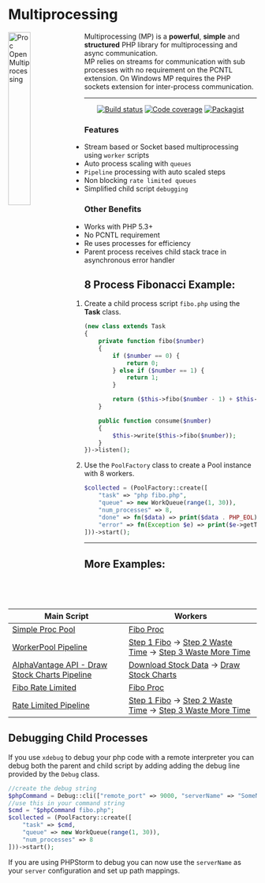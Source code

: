 # Multiprocessing

<img src="https://aventri.github.io/multiprocessing/logo.svg" alt="Proc Open Multiprocessing" width="30%" align="left"/>
Multiprocessing (MP) is a <strong>powerful</strong>, <strong>simple</strong> and
  <strong>structured</strong> PHP library for multiprocessing and async communication.<br />
  MP relies on streams for communication with sub processes with no requirement on the PCNTL extension.
  On Windows MP requires the PHP sockets extension for inter-process communication.
 

---

<p align="center">
  <a href="https://travis-ci.org/aventri/proc-open-multiprocessing"><img src="https://img.shields.io/travis/aventri/proc-open-multiprocessing/master.svg" alt="Build status" /></a>
  <a href="https://coveralls.io/github/aventri/proc-open-multiprocessing?branch=master"><img src="https://img.shields.io/coveralls/aventri/proc-open-multiprocessing/master.svg" alt="Code coverage" /></a>
  <!--<a href="https://scrutinizer-ci.com/g/aventri/proc-open-multiprocessing/?branch=master"><img src="https://scrutinizer-ci.com/g/aventri/proc-open-multiprocessing/badges/quality-score.png?b=master" /></a>-->
  <a href="https://packagist.org/packages/aventri/proc-open-multiprocessing"><img src="https://img.shields.io/packagist/dt/aventri/proc-open-multiprocessing.svg" alt="Packagist" /></a>  
</p>

### Features
* Stream based or Socket based multiprocessing using `worker` scripts
* Auto process scaling with `queues`
* `Pipeline` processing with auto scaled steps
* Non blocking `rate limited queues` 
* Simplified child script `debugging`

### Other Benefits
* Works with PHP 5.3+
* No PCNTL requirement
* Re uses processes for efficiency 
* Parent process receives child stack trace in asynchronous error handler


## 8 Process Fibonacci Example:

1. Create a child process script `fibo.php` using the **Task** class.
    ```php
    (new class extends Task
    {
        private function fibo($number)
        {
            if ($number == 0) {
                return 0;
            } else if ($number == 1) {
                return 1;
            }
    
            return ($this->fibo($number - 1) + $this->fibo($number - 2));
        }
    
        public function consume($number)
        {
            $this->write($this->fibo($number));
        }
    })->listen();
    ```
2. Use the `PoolFactory` class to create a Pool instance with 8 workers.
    ```php
    $collected = (PoolFactory::create([
        "task" => "php fibo.php",
        "queue" => new WorkQueue(range(1, 30)),
        "num_processes" => 8,
        "done" => fn($data) => print($data . PHP_EOL),
        "error" => fn(Exception $e) => print($e->getTraceAsString() . PHP_EOL)
    ]))->start();
    ```
---
## More Examples:

| Main Script | Workers |
| ---         | --- | 
[Simple Proc Pool]|[Fibo Proc]
[WorkerPool Pipeline]|[Step 1 Fibo] -> [Step 2 Waste Time] -> [Step 3 Waste More Time]
[AlphaVantage API - Draw Stock Charts Pipeline]|[Download Stock Data] -> [Draw Stock Charts]
[Fibo Rate Limited]|[Fibo Proc]
[Rate Limited Pipeline]|[Step 1 Fibo] -> [Step 2 Waste Time] -> [Step 3 Waste More Time]

## Debugging Child Processes
If you use `xdebug` to debug your php code with a remote interpreter you can debug both the parent and child script by adding adding
the debug line provided by the `Debug` class.

```php 
//create the debug string
$phpCommand = Debug::cli(["remote_port" => 9000, "serverName" => "SomeName"]);
//use this in your command string
$cmd = "$phpCommand fibo.php";
$collected = (PoolFactory::create([
    "task" => $cmd,
    "queue" => new WorkQueue(range(1, 30)),
    "num_processes" => 8
]))->start();
```  
If you are using PHPStorm to debug you can now use the `serverName` as your `server` configuration and set up path mappings.

[Simple Proc Pool]: <https://github.com/aventri/proc-open-multiprocessing/blob/master/example/simple_proc_pool_example.php>
[WorkerPool Pipeline]: <https://github.com/aventri/proc-open-multiprocessing/blob/master/example/multi_worker_pool_stream.php>
[AlphaVantage API - Draw Stock Charts Pipeline]: <https://github.com/aventri/proc-open-multiprocessing/blob/master/example/alpha_vantage_charts_stream.php>
[Fibo Rate Limited]: <https://github.com/aventri/proc-open-multiprocessing/blob/master/example/rate_limited_example.php>
[Rate Limited Pipeline]: <https://github.com/aventri/proc-open-multiprocessing/blob/master/example/rate_limited_pipeline.php>
[Fibo Proc]: <https://github.com/aventri/proc-open-multiprocessing/blob/master/example/proc_scripts/fibo_proc.php>  
[Step 1 Fibo]: <https://github.com/aventri/proc-open-multiprocessing/blob/master/example/proc_scripts/pipeline_1_step1.php>
[Step 2 Waste Time]: <https://github.com/aventri/proc-open-multiprocessing/blob/master/example/proc_scripts/pipeline_1_step2.php>
[Step 3 Waste More Time]: <https://github.com/aventri/proc-open-multiprocessing/blob/master/example/proc_scripts/pipeline_1_step3.php>
[Download Stock Data]: <https://github.com/aventri/proc-open-multiprocessing/blob/master/example/proc_scripts/pipeline_2_step1.php>
[Draw Stock Charts]: <https://github.com/aventri/proc-open-multiprocessing/blob/master/example/proc_scripts/pipeline_2_step2.php>
